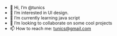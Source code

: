 - 👋 Hi, I’m @tunics
- 👀 I’m interested in UI design.
- 🌱 I’m currently learning java script
- 💞️ I’m looking to collaborate on some cool projects
- 📫 How to reach me: tunics@gmail.com

<!---
tunics/tunics is a ✨ special ✨ repository because its `README.md` (this file) appears on your GitHub profile.
You can click the Preview link to take a look at your changes.
--->
